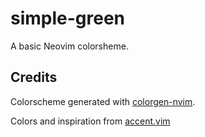 # simple-green
A basic Neovim colorsheme.

## Credits
Colorscheme generated with [colorgen-nvim](https://github.com/LunarVim/colorgen-nvim).

Colors and inspiration from [accent.vim](https://github.com/Alligator/accent.vim)
